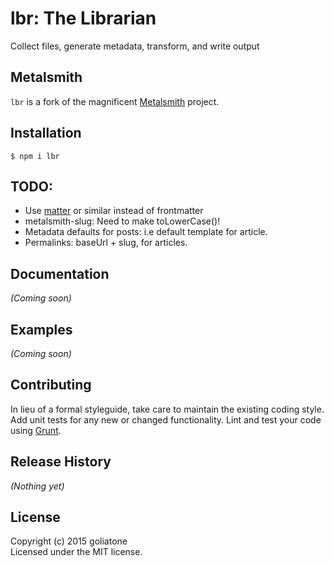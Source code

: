 # lbr: The Librarian

Collect files, generate metadata, transform, and write output

## Metalsmith
`lbr` is a fork of the magnificent [Metalsmith][ms] project.


## Installation 

```terminal
$ npm i lbr
```

## TODO:
- Use [matter][mt] or similar instead of frontmatter
- metalsmith-slug: Need to make toLowerCase()!
- Metadata defaults for posts: i.e default template for article.
- Permalinks: baseUrl + slug, for articles.

## Documentation
_(Coming soon)_

## Examples
_(Coming soon)_

## Contributing
In lieu of a formal styleguide, take care to maintain the existing coding style. Add unit tests for any new or changed functionality. Lint and test your code using [Grunt](http://gruntjs.com/).

## Release History
_(Nothing yet)_

## License
Copyright (c) 2015 goliatone  
Licensed under the MIT license.


[ms]: https://github.com/segmentio/metalsmith
[mt]: https://www.npmjs.com/package/matter